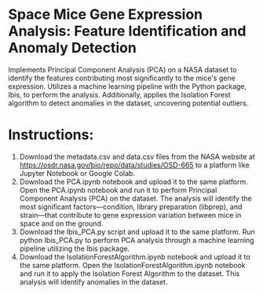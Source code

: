 # Space Mice Gene Expression Analysis: Feature Identification and Anomaly Detection

Implements Principal Component Analysis (PCA) on a NASA dataset to identify the features contributing most significantly to the mice's gene expression. Utilizes a machine learning pipeline with the Python package, Ibis, to perform the analysis. Additionally, applies the Isolation Forest algorithm to detect anomalies in the dataset, uncovering potential outliers.

# Instructions:
  1) Download the metadata.csv and data.csv files from the NASA website at https://osdr.nasa.gov/bio/repo/data/studies/OSD-665 to a platform like Jupyter Notebook or Google Colab.
  2) Download the PCA.ipynb notebook and upload it to the same platform. Open the PCA.ipynb notebook and run it to perform Principal Component Analysis (PCA) on the dataset. The analysis will identify the most significant factors—condition, library preparation (libprep), and strain—that contribute to gene expression variation between mice in space and on the ground.
  3) Download the Ibis_PCA.py script and upload it to the same platform. Run python Ibis_PCA.py to perform PCA analysis through a machine learning pipeline utilizing the Ibis package.
  4) Download the IsolationForestAlgorithm.ipynb notebook and upload it to the same platform. Open the IsolationForestAlgorithm.ipynb notebook and run it to apply the Isolation Forest Algorithm to the dataset. This analysis will identify anomalies in the dataset.
